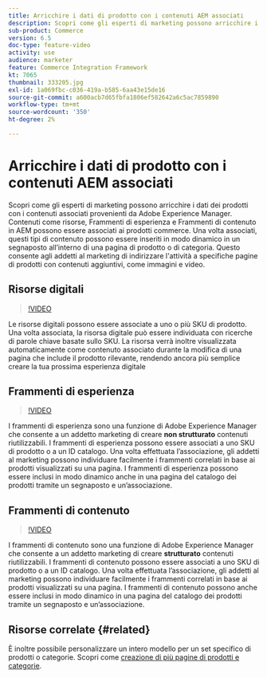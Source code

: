 ```yaml
---
title: Arricchire i dati di prodotto con i contenuti AEM associati
description: Scopri come gli esperti di marketing possono arricchire i dati dei prodotti con i contenuti associati provenienti da Adobe Experience Manager, aggiungendo in modo dinamico contenuti di marketing alle pagine dei prodotti. Questo consente agli addetti al marketing di indirizzare specifiche pagine di prodotti con contenuti aggiuntivi, come immagini e video.
sub-product: Commerce
version: 6.5
doc-type: feature-video
activity: use
audience: marketer
feature: Commerce Integration Framework
kt: 7065
thumbnail: 333205.jpg
exl-id: 1a069fbc-c036-419a-b585-6aa43e15de16
source-git-commit: a600acb7d65fbfa1806ef582642a6c5ac7859890
workflow-type: tm+mt
source-wordcount: '350'
ht-degree: 2%

---
```


# Arricchire i dati di prodotto con i contenuti AEM associati

Scopri come gli esperti di marketing possono arricchire i dati dei prodotti con i contenuti associati provenienti da Adobe Experience Manager. Contenuti come risorse, Frammenti di esperienza e Frammenti di contenuto in AEM possono essere associati ai prodotti commerce. Una volta associati, questi tipi di contenuto possono essere inseriti in modo dinamico in un segnaposto all’interno di una pagina di prodotto o di categoria. Questo consente agli addetti al marketing di indirizzare l&#39;attività a specifiche pagine di prodotti con contenuti aggiuntivi, come immagini e video.

## Risorse digitali

>[!VIDEO](https://video.tv.adobe.com/v/339121/?quality=12&learn=on)

Le risorse digitali possono essere associate a uno o più SKU di prodotto. Una volta associata, la risorsa digitale può essere individuata con ricerche di parole chiave basate sullo SKU. La risorsa verrà inoltre visualizzata automaticamente come contenuto associato durante la modifica di una pagina che include il prodotto rilevante, rendendo ancora più semplice creare la tua prossima esperienza digitale

## Frammenti di esperienza

>[!VIDEO](https://video.tv.adobe.com/v/333205/?quality=12&learn=on)

I frammenti di esperienza sono una funzione di Adobe Experience Manager che consente a un addetto marketing di creare **non strutturato** contenuti riutilizzabili. I frammenti di esperienza possono essere associati a uno SKU di prodotto o a un ID catalogo. Una volta effettuata l’associazione, gli addetti al marketing possono individuare facilmente i frammenti correlati in base ai prodotti visualizzati su una pagina. I frammenti di esperienza possono essere inclusi in modo dinamico anche in una pagina del catalogo dei prodotti tramite un segnaposto e un’associazione.

## Frammenti di contenuto

>[!VIDEO](https://video.tv.adobe.com/v/339182/?quality=12&learn=on)

I frammenti di contenuto sono una funzione di Adobe Experience Manager che consente a un addetto marketing di creare **strutturato** contenuti riutilizzabili. I frammenti di contenuto possono essere associati a uno SKU di prodotto o a un ID catalogo. Una volta effettuata l’associazione, gli addetti al marketing possono individuare facilmente i frammenti correlati in base ai prodotti visualizzati su una pagina. I frammenti di contenuto possono anche essere inclusi in modo dinamico in una pagina del catalogo dei prodotti tramite un segnaposto e un’associazione.

## Risorse correlate {#related}

È inoltre possibile personalizzare un intero modello per un set specifico di prodotti o categorie. Scopri come [creazione di più pagine di prodotti e categorie](/help/commerce/cif/configuring/multi-template-usage.md).
